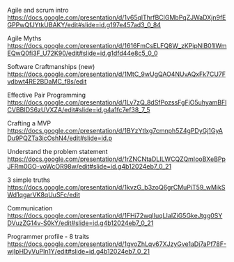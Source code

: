 Agile and scrum intro
https://docs.google.com/presentation/d/1v65qlThrfBCIGMbPqZJWaDXjn9fEGPPwQfJYtkUBAKY/edit#slide=id.g197e457ad3_0_84

Agile Myths
https://docs.google.com/presentation/d/1616FmCsELFQ8W_zKPipNlB01lWmEQwQ0fi3F_U72K90/edit#slide=id.g1dfd44e8c5_0_0

Software Craftmanships (new)
https://docs.google.com/presentation/d/1MtC_9wUgQAO4NUvAQxFk7CU7Fvdbwt4RE2BDaMC_f8s/edit

Effective Pair Programming
https://docs.google.com/presentation/d/1Lv7zQ_8dSfPozssFgFjO5uhyamBFlCVBBIDS6zUVXZA/edit#slide=id.g4a1fc7ef38_7_5

Crafting a MVP
https://docs.google.com/presentation/d/1BYzYtlxg7cmnph5Z4gPDyGj1GyADu9PQZTa3icOshN4/edit#slide=id.p

Understand the problem statement
https://docs.google.com/presentation/d/1rZNCNtaDLILWCQZQmIooBXeBPpJFRm0GO-voWcOR98w/edit#slide=id.g4b12024eb7_0_21

3 simple truths
https://docs.google.com/presentation/d/1kvzG_b3zoQ6grCMuPiT59_wMikSWd1qgarVK8qUuSFc/edit

Communication
https://docs.google.com/presentation/d/1FHi72wqIIuqLIaIZiG5GkeJtgg0SYDVuzZG14v-S0kY/edit#slide=id.g4b12024eb7_0_21

Programmer profile - 8 traits
https://docs.google.com/presentation/d/1gvoZhLqv67XJzyGve1aDj7aPf78F-wjIpHDyVuPIn1Y/edit#slide=id.g4b12024eb7_0_21
